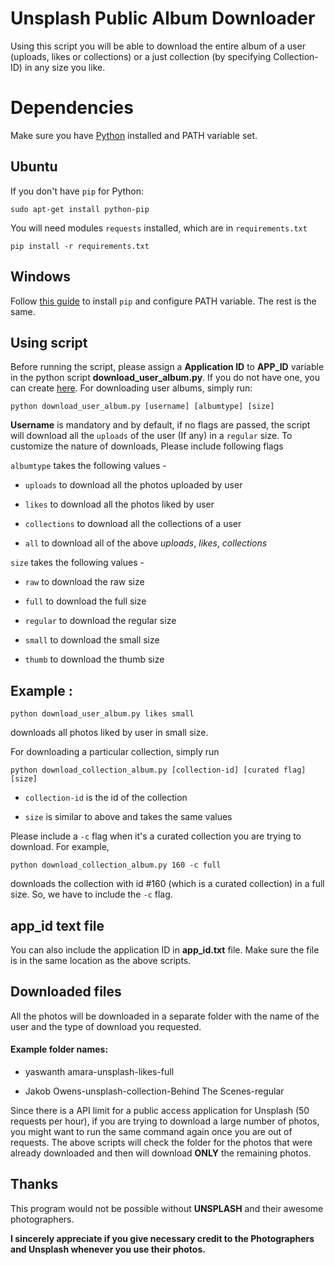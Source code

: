 # Unsplash Public Album Downloader

Using this script you will be able to download the entire album of a user (uploads, likes or collections) or a just collection (by specifying Collection-ID) in any size you like.


Dependencies
=======
Make sure you have [Python](https://www.python.org/downloads/) installed and PATH variable set.

Ubuntu
-----
If you don't have ```pip``` for Python:
```
sudo apt-get install python-pip
```
You will need modules ```requests``` installed, which are in ```requirements.txt```
```
pip install -r requirements.txt
```
Windows
-----
Follow [this guide](https://pip.pypa.io/en/stable/installing/) to install  ```pip```  and configure PATH variable.
The rest is the same.

Using script
-----

Before running the script, please assign a **Application ID** to **APP_ID** variable in the python script **download_user_album.py**. If you do not have one, you can create [here](https://unsplash.com/documentation#creating-a-developer-account). For downloading user albums, simply run:

```
python download_user_album.py [username] [albumtype] [size]
```

**Username** is mandatory and by default, if no flags are passed, the script will download all the ```uploads``` of the user (If any) in a ```regular``` size. To customize the nature of downloads, Please include following flags


```albumtype```  takes the following values -

* ```uploads``` to download all the photos uploaded by user

* ```likes``` to download all the photos liked by user

* ```collections``` to download all the collections of a user

* ```all``` to download all of the above *uploads*, *likes*, *collections*


```size``` takes the following values -

* ```raw``` to download the raw size

* ```full``` to download the full size

* ```regular``` to download the regular size

* ```small``` to download the small size

* ```thumb``` to download the thumb size

Example :
-----

```
python download_user_album.py likes small
```
downloads all photos liked by user in small size.

For downloading a particular collection, simply run

```
python download_collection_album.py [collection-id] [curated flag] [size]
```

* ```collection-id``` is the id of the collection

* ```size``` is similar to above and takes the same values

Please include a ```-c``` flag when it's a curated collection you are trying to download. For example,
```
python download_collection_album.py 160 -c full
```
downloads the collection with id #160 (which is a curated collection) in a full size. So, we have to include the ```-c``` flag.

app_id text file
-------

You can also include the application ID in **app_id.txt** file. Make sure the file is in the same location as the above scripts.

Downloaded files
-----

All the photos will be downloaded in a separate folder with the name of the user and the type of download you requested.

#### Example folder names:

* yaswanth amara-unsplash-likes-full

* Jakob Owens-unsplash-collection-Behind The Scenes-regular

Since there is a API limit for a public access application for Unsplash (50 requests per hour), if you are trying to download a large number of photos, you might want to run the same command again once you are out of requests. The above scripts will check the folder for the photos that were already downloaded and then will download **ONLY** the remaining photos.

Thanks
-----
This program would not be possible without **UNSPLASH** and their awesome photographers.

**I sincerely appreciate if you give necessary credit to the Photographers and Unsplash whenever you use their photos.**
   
